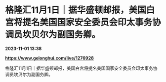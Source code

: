 # 格隆汇11月1日｜据华盛顿邮报，美国白宫将提名美国国家安全委员会印太事务协调员坎贝尔为副国务卿。

**2023-11-01 13:38**

**https://www.gelonghui.com/live/1276928**

格隆汇11月1日｜据华盛顿邮报，美国白宫将提名美国国家安全委员会印太事务协调员坎贝尔为副国务卿。